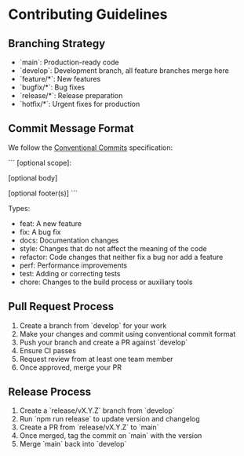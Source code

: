 # Contributing Guidelines

## Branching Strategy

- \`main\`: Production-ready code
- \`develop\`: Development branch, all feature branches merge here
- \`feature/*\`: New features
- \`bugfix/*\`: Bug fixes
- \`release/*\`: Release preparation
- \`hotfix/*\`: Urgent fixes for production

## Commit Message Format

We follow the [Conventional Commits](https://www.conventionalcommits.org/) specification:

\`\`\`
<type>[optional scope]: <description>

[optional body]

[optional footer(s)]
\`\`\`

Types:
- feat: A new feature
- fix: A bug fix
- docs: Documentation changes
- style: Changes that do not affect the meaning of the code
- refactor: Code changes that neither fix a bug nor add a feature
- perf: Performance improvements
- test: Adding or correcting tests
- chore: Changes to the build process or auxiliary tools

## Pull Request Process

1. Create a branch from \`develop\` for your work
2. Make your changes and commit using conventional commit format
3. Push your branch and create a PR against \`develop\`
4. Ensure CI passes
5. Request review from at least one team member
6. Once approved, merge your PR

## Release Process

1. Create a \`release/vX.Y.Z\` branch from \`develop\`
2. Run \`npm run release\` to update version and changelog
3. Create a PR from \`release/vX.Y.Z\` to \`main\`
4. Once merged, tag the commit on \`main\` with the version
5. Merge \`main\` back into \`develop\`